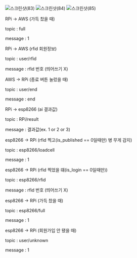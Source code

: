 ![스크린샷(83)](https://user-images.githubusercontent.com/50413112/103846563-bdf8e080-50e1-11eb-837d-3cd8effb5952.png)
![스크린샷(84)](https://user-images.githubusercontent.com/50413112/103846570-c18c6780-50e1-11eb-8a02-d51cee56face.png)
![스크린샷(85)](https://user-images.githubusercontent.com/50413112/103846576-c3eec180-50e1-11eb-90e6-1ed5e22e42d2.png)


RPi -> AWS (가득 찼을 때)

topic : full

message : 1

RPi -> AWS (rfid 회원정보)

topic : user/rfid

message : rfid 번호 (띄어쓰기 X)

AWS -> RPi (종료 버튼 눌렀을 때)

topic : user/end

message : end

RPi -> esp8266 (ai 결과값)

topic : RPi/result

message : 결과값(ex. 1 or 2 or 3)

esp8266 -> RPi (rfid 찍고(is_published == 0일때만) 병 무게 감지)

topic : esp8266/loadcell

message : 1

esp8266 -> RPi (rfid 찍었을 떄(is_login == 0일때만))

topic : esp8266/rfid

message : rfid 번호 (띄어쓰기 X)

esp8266 -> RPi (가득 찼을 때)

topic : esp8266/full

message : 1

esp8266 -> RPi (회원가입 안 됐을 때)

topic : user/unknown

message : 1
